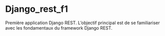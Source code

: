 # Django_rest_f1

Première application Django REST. L’objectif principal est de se familiariser avec les fondamentaux du framework Django REST.
